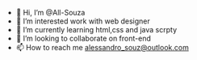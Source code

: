 - 👋 Hi, I’m @All-Souza
- 👀 I’m interested work with web designer
- 🌱 I’m currently learning html,css and java scrpty
- 💞️ I’m looking to collaborate on front-end
- 📫 How to reach me alessandro_souz@outlook.com

<!---
All-Souza/All-Souza is a ✨ special ✨ repository because its `README.md` (this file) appears on your GitHub profile.
You can click the Preview link to take a look at your changes.
--->
